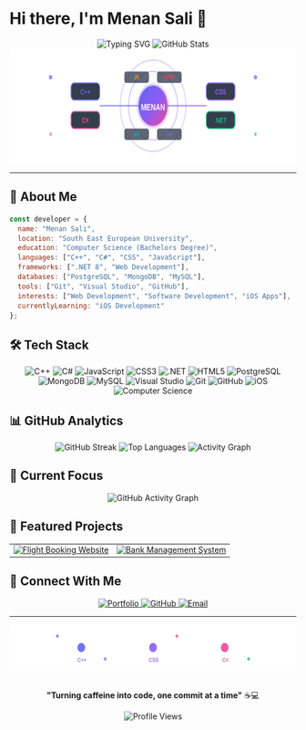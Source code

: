 # Hi there, I'm Menan Sali 👋

<div align="center">
  
  <!-- Animated Typing Effect -->
  <img src="https://readme-typing-svg.demolab.com?font=Fira+Code&pause=1000&color=6366F1&center=true&vCenter=true&width=435&lines=Computer+Science+Student;Full+Stack+Developer;Open+Source+Enthusiast;Problem+Solver" alt="Typing SVG" />
  
  <!-- Animated Profile Stats -->
  <img src="https://github-readme-stats.vercel.app/api?username=menansali&show_icons=true&theme=dark&hide_border=true&bg_color=0D1117&title_color=6366F1&icon_color=6366F1&text_color=FFFFFF" alt="GitHub Stats" />
  
  <!-- Tech Stack Visualization -->
  <div align="center">
    <img src="tech-stack.svg" alt="Tech Stack" width="700" height="200"/>
  </div>
  
</div>

---

## 🚀 About Me

```javascript
const developer = {
  name: "Menan Sali",
  location: "South East European University",
  education: "Computer Science (Bachelors Degree)",
  languages: ["C++", "C#", "CSS", "JavaScript"],
  frameworks: [".NET 8", "Web Development"],
  databases: ["PostgreSQL", "MongoDB", "MySQL"],
  tools: ["Git", "Visual Studio", "GitHub"],
  interests: ["Web Development", "Software Development", "iOS Apps"],
  currentlyLearning: "iOS Development"
};
```

## 🛠️ Tech Stack

<div align="center">
  
  <!-- Languages -->
  <img src="https://img.shields.io/badge/C%2B%2B-00599C?style=for-the-badge&logo=c%2B%2B&logoColor=white" alt="C++" />
  <img src="https://img.shields.io/badge/C%23-239120?style=for-the-badge&logo=c-sharp&logoColor=white" alt="C#" />
  <img src="https://img.shields.io/badge/JavaScript-F7DF1E?style=for-the-badge&logo=javascript&logoColor=black" alt="JavaScript" />
  <img src="https://img.shields.io/badge/CSS3-1572B6?style=for-the-badge&logo=css3&logoColor=white" alt="CSS3" />
  
  <!-- Frameworks -->
  <img src="https://img.shields.io/badge/.NET-512BD4?style=for-the-badge&logo=dotnet&logoColor=white" alt=".NET" />
  <img src="https://img.shields.io/badge/HTML5-E34F26?style=for-the-badge&logo=html5&logoColor=white" alt="HTML5" />
  
  <!-- Databases -->
  <img src="https://img.shields.io/badge/PostgreSQL-316192?style=for-the-badge&logo=postgresql&logoColor=white" alt="PostgreSQL" />
  <img src="https://img.shields.io/badge/MongoDB-4EA94B?style=for-the-badge&logo=mongodb&logoColor=white" alt="MongoDB" />
  <img src="https://img.shields.io/badge/MySQL-005C84?style=for-the-badge&logo=mysql&logoColor=white" alt="MySQL" />
  
  <!-- Tools -->
  <img src="https://img.shields.io/badge/Visual_Studio-5C2D91?style=for-the-badge&logo=visual%20studio&logoColor=white" alt="Visual Studio" />
  <img src="https://img.shields.io/badge/Git-F05032?style=for-the-badge&logo=git&logoColor=white" alt="Git" />
  <img src="https://img.shields.io/badge/GitHub-100000?style=for-the-badge&logo=github&logoColor=white" alt="GitHub" />
  
  <!-- Learning -->
  <img src="https://img.shields.io/badge/iOS-000000?style=for-the-badge&logo=ios&logoColor=white" alt="iOS" />
  <img src="https://img.shields.io/badge/Computer_Science-FF6B6B?style=for-the-badge&logo=graduation-cap&logoColor=white" alt="Computer Science" />
  
</div>

## 📊 GitHub Analytics

<div align="center">
  
  <!-- Streak Stats -->
  <img src="https://github-readme-streak-stats.herokuapp.com/?user=menansali&theme=dark&hide_border=true&background=0D1117&stroke=6366F1&ring=6366F1&fire=6366F1&currStreakNum=FFFFFF&sideNums=FFFFFF&currStreakLabel=6366F1&sideLabels=FFFFFF&dates=6366F1" alt="GitHub Streak" />
  
  <!-- Language Stats -->
  <img src="https://github-readme-stats.vercel.app/api/top-langs/?username=menansali&layout=compact&theme=dark&hide_border=true&bg_color=0D1117&title_color=6366F1&text_color=FFFFFF&langs_count=8" alt="Top Languages" />
  
  <!-- Contribution Graph -->
  <img src="https://github-readme-activity-graph.vercel.app/graph?username=menansali&theme=dark&hide_border=true&bg_color=0D1117&color=6366F1&line=8B5CF6&point=EC4899&area=true" alt="Activity Graph" />
  
</div>

## 🎯 Current Focus

<div align="center">
  
  <!-- Animated Progress Bars -->
  <img src="https://github-readme-activity-graph.vercel.app/graph?username=menansali&theme=github-compact&hide_border=true&bg_color=0D1117&color=6366F1&line=8B5CF6&point=EC4899" alt="GitHub Activity Graph" />
  
</div>

## 🌟 Featured Projects

<div align="center">
  
  <!-- Project Cards with Hover Effects -->
  <table>
    <tr>
      <td align="center">
        <a href="https://github.com/menansali/Flight-booking-website">
          <img src="https://github-readme-stats.vercel.app/api/pin/?username=menansali&repo=Flight-booking-website&theme=dark&hide_border=true&bg_color=0D1117&title_color=6366F1&text_color=FFFFFF" alt="Flight Booking Website" />
        </a>
      </td>
      <td align="center">
        <a href="https://github.com/menansali/Basic-BankMenagementSystem">
          <img src="https://github-readme-stats.vercel.app/api/pin/?username=menansali&repo=Basic-BankMenagementSystem&theme=dark&hide_border=true&bg_color=0D1117&title_color=6366F1&text_color=FFFFFF" alt="Bank Management System" />
        </a>
      </td>
    </tr>
  </table>
  
</div>

## 🤝 Connect With Me

<div align="center">
  
  <a href="https://menansali.com">
    <img src="https://img.shields.io/badge/Portfolio-FF5722?style=for-the-badge&logo=todoist&logoColor=white" alt="Portfolio" />
  </a>
  <a href="https://github.com/menansali">
    <img src="https://img.shields.io/badge/GitHub-100000?style=for-the-badge&logo=github&logoColor=white" alt="GitHub" />
  </a>
  <a href="mailto:menansali@example.com">
    <img src="https://img.shields.io/badge/Email-D14836?style=for-the-badge&logo=gmail&logoColor=white" alt="Email" />
  </a>
  
</div>

---

<div align="center">
  
  <!-- Footer Decoration -->
  <div align="center">
    <img src="footer.svg" alt="Footer Decoration" width="600" height="80"/>
  </div>
  
  <br>
  
  **"Turning caffeine into code, one commit at a time"** ☕️💻
  
  <img src="https://komarev.com/ghpvc/?username=menansali&style=for-the-badge&color=6366F1" alt="Profile Views" />
  
</div>
